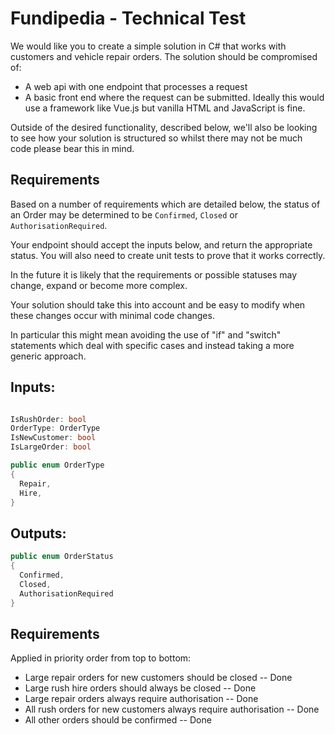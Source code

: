 # Fundipedia - Technical Test

We would like you to create a simple solution in C# that works with customers and vehicle repair orders. The solution should be compromised of:
- A web api with one endpoint that processes a request
- A basic front end where the request can be submitted. Ideally this would use a framework like Vue.js but vanilla HTML and JavaScript is fine.

Outside of the desired functionality, described below, we'll also be looking to see how your solution is structured so whilst there may not be much code please bear this in mind. 

## Requirements

Based on a number of requirements which are detailed below, the status of an Order may be determined to be `Confirmed`, `Closed` or `AuthorisationRequired`.

Your endpoint should accept the inputs below, and return the appropriate status. You will also need to create unit tests to prove that it works correctly.

In the future it is likely that the requirements or possible statuses may change, expand or become more complex.

Your solution should take this into account and be easy to modify when these changes occur with minimal code changes.

In particular this might mean avoiding the use of "if" and "switch" statements which deal with specific cases and instead taking a more generic approach.


## Inputs:

```c#

IsRushOrder: bool
OrderType: OrderType
IsNewCustomer: bool
IsLargeOrder: bool

```

```c#
public enum OrderType
{
  Repair, 
  Hire,
}
```

## Outputs:

```c#
public enum OrderStatus
{
  Confirmed, 
  Closed, 
  AuthorisationRequired
}
```

## Requirements

Applied in priority order from top to bottom:

- Large repair orders for new customers should be closed -- Done
- Large rush hire orders should always be closed -- Done
- Large repair orders always require authorisation -- Done
- All rush orders for new customers always require authorisation -- Done
- All other orders should be confirmed -- Done